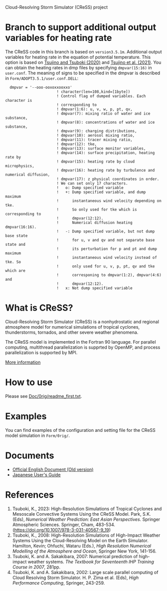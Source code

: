 Cloud-Resolving Storm Simulator (CReSS) project

# Branch to support additional output variables for heating rate
The CReSS code in this branch is based on `version3.5.1m`.
Additional output variables for heating rate in the equation of potential temperature. 
This option is based on [Tsujino and Tsuboki (2020)](https://doi.org/10.1175/JAS-D-19-0119.1) and [Tsujino et al. (2021)](https://doi.org/10.1175/JAS-D-20-0049.1). 
You can obtain the heating rates in dmp files by specifying `dmpvar(15:16)` in `user.conf`. 
The meaning of signs to be specified in the dmpvar is described in `Form/ADOPT3.5.1/user.conf.DELL`:
```
  dmpvar = '--ooo-ooxoxxooxxo'
                       ! character(len=108,kind=[1byte])
                       ! Control flag of dumped variables. Each character is
                       ! corresponding to 
                       ! dmpvar(1:6): u, v, w, p, pt, qv,
                       ! dmpvar(7): mixing ratio of water and ice substance, 
                       ! dmpvar(8): concentrations of water and ice substance,
                       ! dmpvar(9): charging distributions,
                       ! dmpvar(10): aerosol mixing ratio,
                       ! dmpvar(11): tracer mixing ratio,
                       ! dmpvar(12): tke,
                       ! dmpvar(13): surface monitor variables,
                       ! dmpvar(14): surface precipitation, heating rate by
                       ! dmpvar(15): heating rate by cloud microphysics, 
                       ! dmpvar(16): heating rate by turbulence and numerical diffusion,
                       ! dmpvar(17): z physical coordinates in order.
                       ! We can set only 17 characters.
                       !   o: Dump specified variable
                       !   +: Dump specified variable, and dump maximum
                       !      instantaneous wind velocity depending on tke.
                       !      So only used for tke which is corresponding to
                       !      dmpvar(12:12).
                       !      Numerical diffusion heating dmpvar(16:16). 
                       !   -: Dump specified variable, but not dump base state
                       !      for u, v and qv and not separate base state and
                       !      its perturbation for p and pt and dump maximum
                       !      instantaneous wind velocity instead of tke. So
                       !      only used for u, v, p, pt, qv and tke which are
                       !      corresponing to dmpvar(1:2), dmpvar(4:6) and
                       !      dmpvar(12:12).
                       !   x: Not dump specified variable
```


# What is CReSS?
Cloud-Resolving Storm Simulator (CReSS) is a nonhydrostatic and regional atmosphere model for numerical simulations of tropical cyclones, thunderstorms, tornados, and other severe weather phenomena. 

The CReSS model is implemented in the Fortran 90 language.
For parallel computing, multithread parallelization is supprted by OpenMP, and process parallelization is supported by MPI.

[More information](http://www.rain.hyarc.nagoya-u.ac.jp/%7Etsuboki/kibanS2/src_eng/cress_synopsis_eng.html)

# How to use
Please see [Doc/0rig/readme_first.txt](https://cress-nagoya.github.io/CReSS/Doc/0rig/readme_first.txt). 

# Examples
You can find examples of the configuration and setting file for the CReSS model simulation in `Form/0rig/`. 

# Documents
* [Official English Document (Old version)](http://www.rain.hyarc.nagoya-u.ac.jp/~tsuboki/cress_html/src_cress/CReSS2223_users_guide_eng.pdf)
* [Japanese User's Guide](http://www.rain.hyarc.nagoya-u.ac.jp/~tsuboki/cress_html/from_kato/how_to_use_cress_20110413.pdf)

# References
1. Tsuboki, K., 2023: High-Resolution Simulations of Tropical Cyclones and Mesoscale Convective Systems Using the CReSS Model. Park, S.K. (Eds), _Numerical Weather Prediction: East Asian Perspectives._ Springer Atmospheric Sciences. Springer, Cham, 483-534. (https://doi.org/10.1007/978-3-031-40567-9_19)
2. Tsuboki, K., 2008: High-Resolution Simulations of High-Impact Weather Systems Using the Cloud-Resolving Model on the Earth Simulator. Hamilton, Kevin; Ohfuchi, Wataru (Eds.), _High Resolution Numerical Modelling of the Atmosphere and Ocean_, Springer New York, 141-156.
3. Tsuboki, K. and A. Sakakibara, 2007: Numerical prediction of high-impact weather systems. _The Textbook for Seventeenth IHP Training Course in 2007_, 281pp.
4. Tsuboki, K. and A. Sakakibara, 2002: Large scale parallel computing of Cloud Resolving Storm Simulator. H. P. Zima et al. (Eds), _High Performance Computing_, Springer, 243-259.
